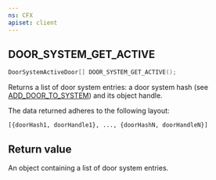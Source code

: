 ```yaml
---
ns: CFX
apiset: client
---
```

## DOOR_SYSTEM_GET_ACTIVE

```c
DoorSystemActiveDoor[] DOOR_SYSTEM_GET_ACTIVE();
```

Returns a list of door system entries: a door system hash (see [ADD_DOOR_TO_SYSTEM](#_0x6F8838D03D1DC226)) and its object handle.

The data returned adheres to the following layout:
```
[{doorHash1, doorHandle1}, ..., {doorHashN, doorHandleN}]
```

## Return value
An object containing a list of door system entries.
